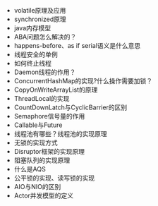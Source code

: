 * volatile原理及应用
* synchronized原理
* java内存模型
* ABA问题怎么解决的？
* happens-before、as if serial语义是什么意思
* 线程安全的单例
* 如何终止线程
* Daemon线程的作用？
* ConcurrentHashMap的实现?什么操作需要加锁？
* CopyOnWriteArrayList的原理
* ThreadLocal的实现
* CountDownLatch与CyclicBarrier的区别
* Semaphore信号量的作用
* Callable与Future
* 线程池有哪些？线程池的实现原理
* 无锁的实现方式
* Disruptor框架的实现原理
* 阻塞队列的实现原理
* 什么是AQS
* 公平锁的实现、读写锁的实现
* AIO与NIO的区别
* Actor并发模型的定义



